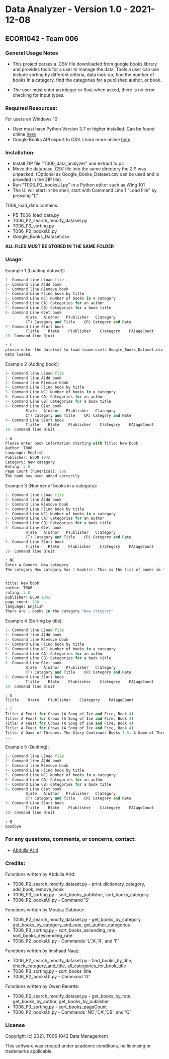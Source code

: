# Data Analyzer - Version 1.0 - 2021-12-08
## ECOR1042 - Team 006

### General Usage Notes
- This project parses a .CSV file downloaded from google books library and provides tools for a user to manage the data.
Tools a user can use include sorting by different criteria, data look-up, find the number of books in a category, find the categories for a published author, or book.

- The user must enter an integer or float when asked, there is no error checking for input types.

### Required Resources:
For users on Windows 10:
- User must have Python Version 3.7 or higher installed. Can be found online [here](https://www.python.org/downloads/)
- Google Books API export to CSV. Learn more online [here](https://developers.google.com/books/docs/v1/using)

### Installation:
- Install ZIP file "T006_data_analyzer" and extract to pc
- Move the database .CSV file into the same directory the ZIP was unpacked. (Optional as Google_Books_Dataset.csv can be used and is provided in the ZIP file)
- Run "T006_P2_booksUI.py" in a Python editor such as Wing 101
- The UI will start in the shell, start with Command Line 1 "Load File" by pressing "L"

T006_load_data contains:
- P5_T006_load_data.py
- T006_P2_search_modify_dataset.py
- T006_P3_sorting.py
- T006_P2_booksUI.py
- Google_Books_Dataset.csv

**ALL FILES MUST BE STORED IN THE SAME FOLDER**
### Usage:
Example 1 (Loading dataset):
```Python
1- Command line L)oad file
2- Command line A)dd book
3- Command line R)emove book
4- Command Line F)ind book by title
5- Command Line NC) Number of books in a category
6- Command Line CA) Categories for an author
7- Command Line CB) Categories for a book title
8- Command Line G)et book
         R)ate   A)uthor   P)ublisher   C)ategory
         CT) Category and Title    CR) Category and Rate
9- Command Line S)ort book
         T)itle    R)ate    P)ublisher    C)ategory    PA)ageCount
10- Command line Q)uit

: L
please enter the datatset to load (name.csv): Google_Books_Dataset.csv
Data loaded.
```

Example 2 (Adding book):
```Python
1- Command line L)oad file
2- Command line A)dd book
3- Command line R)emove book
4- Command Line F)ind book by title
5- Command Line NC) Number of books in a category
6- Command Line CA) Categories for an author
7- Command Line CB) Categories for a book title
8- Command Line G)et book
         R)ate   A)uthor   P)ublisher   C)ategory
         CT) Category and Title    CR) Category and Rate
9- Command Line S)ort book
         T)itle    R)ate    P)ublisher    C)ategory    PA)ageCount
10- Command line Q)uit

: A
Please enter book information starting with Title: New book
Author: T006
Language: English
Publisher: ECOR 1042
Category: New category
Rating: 5.0
Page Count (numerical): 198
The book has been added correctly
```

Example 3 (Number of books in a category):
```Python
1- Command line L)oad file
2- Command line A)dd book
3- Command line R)emove book
4- Command Line F)ind book by title
5- Command Line NC) Number of books in a category
6- Command Line CA) Categories for an author
7- Command Line CB) Categories for a book title
8- Command Line G)et book
         R)ate   A)uthor   P)ublisher   C)ategory
         CT) Category and Title    CR) Category and Rate
9- Command Line S)ort book
         T)itle    R)ate    P)ublisher    C)ategory    PA)ageCount
10- Command line Q)uit

: NC
Enter a Genere: New category
The category New category has 1 book(s). This is the list of books in the category New category:


title: New book
author: T006
rating: 5.0
publisher: ECOR 1042
page_count: 198
language: English
There are 1 books in the category "New category"
```
Example 4 (Sorting by title):
```Python
1- Command line L)oad file
2- Command line A)dd book
3- Command line R)emove book
4- Command Line F)ind book by title
5- Command Line NC) Number of books in a category
6- Command Line CA) Categories for an author
7- Command Line CB) Categories for a book title
8- Command Line G)et book
         R)ate   A)uthor   P)ublisher   C)ategory
         CT) Category and Title    CR) Category and Rate
9- Command Line S)ort book
         T)itle    R)ate    P)ublisher    C)ategory    PA)ageCount
10- Command line Q)uit

: S
T)itle    R)ate    P)ublisher    C)ategory    PA)ageCount

: T
Title: A Feast for Crows (A Song of Ice and Fire, Book 4)
Title: A Feast for Crows (A Song of Ice and Fire, Book 4)
Title: A Feast for Crows (A Song of Ice and Fire, Book 4)
Title: A Feast for Crows (A Song of Ice and Fire, Book 4)
Title: A Game of Thrones: The Story Continues Books 1-5: A Game of Thrones, A Clash of Kings, A Storm of Swords, A Feast for Crows, A Dance with Dragons (A Song of Ice and Fire)
...
```

Example 5 (Quitting):
```Python
1- Command line L)oad file
2- Command line A)dd book
3- Command line R)emove book
4- Command Line F)ind book by title
5- Command Line NC) Number of books in a category
6- Command Line CA) Categories for an author
7- Command Line CB) Categories for a book title
8- Command Line G)et book
         R)ate   A)uthor   P)ublisher   C)ategory
         CT) Category and Title    CR) Category and Rate
9- Command Line S)ort book
         T)itle    R)ate    P)ublisher    C)ategory    PA)ageCount
10- Command line Q)uit

: Q
Goodbye
```

### For any questions, comments, or concerns, contact:
- [Abdulla Arid](mailto:ABDULLAARID@cmail.carleton.ca)

### Credits:
Functions written by Abdulla Arid:
- T006_P2_search_modify_dataset.py - print_dictionary_category, add_book, remove_book
- T006_P3_sorting.py - sort_books_publisher, sort_books_category
- T006_P2_booksUI.py - Command 'S'

Functions written by Moataz Dabbour:
- T006_P2_search_modify_dataset.py - get_books_by_category, get_books_by_category_and_rate, get_author_categories
- T006_P3_sorting.py - sort_books_ascending_rate, sort_books_descending_rate
- T006_P2_booksUI.py - Commands 'L','A','R', and 'F'

Functions written by Imshaad Naaz:
- T006_P2_search_modify_dataset.py - find_books_by_title, check_category_and_title, all_categories_for_book_title
- T006_P3_sorting.py - sort_books_title
- T006_P2_booksUI.py - Command 'G'

Functions written by Owen Renette:
- T006_P2_search_modify_dataset.py - get_books_by_rate, get_books_by_author, get_books_by_publisher
- T006_P3_sorting.py - sort_books_pageCount
- T006_P2_booksUI.py - Commands 'NC','CA','CB', and 'Q'

### License

Copyright (c) 2021, T006 1042 Data Management

This software was created under academic conditions, no licensing or trademarks applicable.
